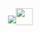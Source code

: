 <div style="display: flex; align-items: center;">
    <img style="margin-top:10px" src="https://readme-typing-svg.herokuapp.com?font=Time+New+Roman&color=cyan&size=19&center=true&vCenter=true&width=600&lines=Hi+My+Name+is+Almahdi+achbab..&hearts;++;Full+Stack+Developer;Software+Enginner;CTF+Newbie,;Active+Learner/Researcher,;Love+to+learn+new+stuffs..<3" />
  <img src="https://media.giphy.com/media/hvRJCLFzcasrR4ia7z/giphy.gif" width="35">
</div>
